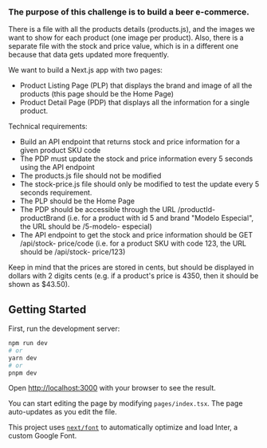 ### The purpose of this challenge is to build a beer e-commerce.

There is a file with all the products details (products.js), and the images we want to show for each product (one image per product). Also, there is a separate file with the stock and price value, which is in a different one because that data gets updated more frequently.

We want to build a Next.js app with two pages:

- Product Listing Page (PLP) that displays the brand and image of all the products (this page should be the Home Page)
- Product Detail Page (PDP) that displays all the information for a single product.

Technical requirements:

- Build an API endpoint that returns stock and price information for a given product SKU code
- The PDP must update the stock and price information every 5 seconds using the API endpoint
- The products.js file should not be modified
- The stock-price.js file should only be modified to test the update every 5 seconds requirement.
- The PLP should be the Home Page
- The PDP should be accessible through the URL /productId-productBrand (i.e. for a product with id 5 and brand "Modelo Especial", the URL should be /5-modelo- especial)
- The API endpoint to get the stock and price information should be GET /api/stock- price/code (i.e. for a product SKU with code 123, the URL should be /api/stock- price/123)

Keep in mind that the prices are stored in cents, but should be displayed in dollars with 2 digits cents (e.g. if a product's price is 4350, then it should be shown as $43.50).


## Getting Started

First, run the development server:

```bash
npm run dev
# or
yarn dev
# or
pnpm dev
```

Open [http://localhost:3000](http://localhost:3000) with your browser to see the result.

You can start editing the page by modifying `pages/index.tsx`. The page auto-updates as you edit the file.

This project uses [`next/font`](https://nextjs.org/docs/basic-features/font-optimization) to automatically optimize and load Inter, a custom Google Font.
